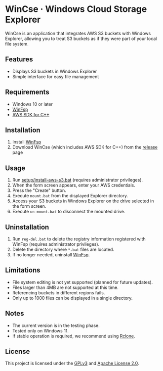 # WinCse &middot; Windows Cloud Storage Explorer

WinCse is an application that integrates AWS S3 buckets with Windows Explorer, allowing you to treat S3 buckets as if they were part of your local file system.

## Features
- Displays S3 buckets in Windows Explorer
- Simple interface for easy file management

## Requirements
- Windows 10 or later
- [WinFsp](http://www.secfs.net/winfsp/)
- [AWS SDK for C++](https://github.com/aws/aws-sdk-cpp)

## Installation
1. Install [WinFsp](https://winfsp.dev/rel/)
2. Download WinCse (which includes AWS SDK for C++) from the [release](https://github.com/cbh34680/WinCse/releases) page

## Usage
1. Run [setup/install-aws-s3.bat](setup/install-aws-s3.bat) (requires administrator privileges).
2. When the form screen appears, enter your AWS credentials.
3. Press the "Create" button.
4. Execute `mount.bat` from the displayed Explorer directory.
5. Access your S3 buckets in Windows Explorer on the drive selected in the form screen.
6. Execute `un-mount.bat` to disconnect the mounted drive.

## Uninstallation
1. Run `reg-del.bat` to delete the registry information registered with WinFsp (requires administrator privileges).
2. Delete the directory where `*.bat` files are located.
3. If no longer needed, uninstall [WinFsp](https://winfsp.dev/rel/).

## Limitations
- File system editing is not yet supported (planned for future updates).
- Files larger than 4MB are not supported at this time.
- Referencing buckets in different regions fails.
- Only up to 1000 files can be displayed in a single directory.

## Notes
- The current version is in the testing phase.
- Tested only on Windows 11.
- If stable operation is required, we recommend using [Rclone](https://rclone.org/).

## License
This project is licensed under the [GPLv3](https://www.gnu.org/licenses/gpl-3.0.html) and [Apache License 2.0](https://www.apache.org/licenses/LICENSE-2.0).
